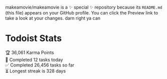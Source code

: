 makeamovie/makeamovie is a ✨ special ✨ repository because its `README.md` (this file) appears on your GitHub profile.
You can click the Preview link to take a look at your changes. darn right ya can

# Todoist Stats

<!-- TODO-IST:START -->
🏆  36,061 Karma Points           
🌸  Completed 12 tasks today           
✅  Completed 26,456 tasks so far           
⏳  Longest streak is 328 days
<!-- TODO-IST:END -->